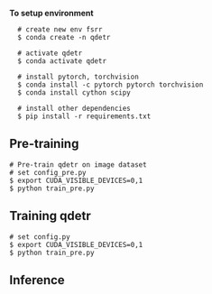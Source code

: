 
**To setup environment**
```
  # create new env fsrr
  $ conda create -n qdetr

  # activate qdetr
  $ conda activate qdetr

  # install pytorch, torchvision
  $ conda install -c pytorch pytorch torchvision
  $ conda install cython scipy

  # install other dependencies
  $ pip install -r requirements.txt
```

## Pre-training
```
# Pre-train qdetr on image dataset
# set config_pre.py 
$ export CUDA_VISIBLE_DEVICES=0,1
$ python train_pre.py
```
## Training qdetr
```
# set config.py
$ export CUDA_VISIBLE_DEVICES=0,1
$ python train_pre.py
```
## Inference
